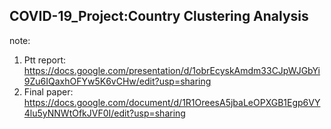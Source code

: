 ## COVID-19_Project:Country Clustering Analysis

note:
  1. Ptt report: https://docs.google.com/presentation/d/1obrEcyskAmdm33CJpWJGbYi9Zu6IQaxhOFYw5K6vCHw/edit?usp=sharing
  2. Final paper: https://docs.google.com/document/d/1R1OreesA5jbaLeOPXGB1Egp6VY4lu5yNNWtOfkJVF0I/edit?usp=sharing
